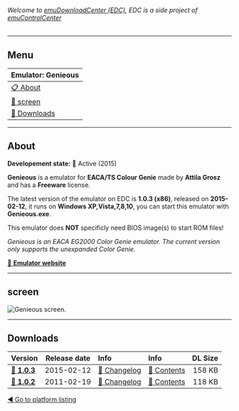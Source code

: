 ###### Welcome to [emuDownloadCenter (EDC)](https://github.com/PhoenixInteractiveNL/emuDownloadCenter/wiki/), EDC is a side project of [emuControlCenter](https://github.com/PhoenixInteractiveNL/emuControlCenter/wiki/)
***
## Menu
| **Emulator: Genieous** |
|:---------|
| [:clipboard: About](#about) |
| [:sunrise: screen](#screen) |
| [:floppy_disk: Downloads](#downloads) |
***
## About
**Developement state:** :large_blue_circle: Active (2015)

**Genieous** is a emulator for **EACA/TS Colour Genie** made by **Attila Grosz** and has a **Freeware** license.

The latest version of the emulator on EDC is **1.0.3 (x86)**, released on **2015-02-12**, it runs on **Windows XP,Vista,7,8,10**, you can start this emulator with **Genieous.exe**.

This emulator does **NOT** specificly need BIOS image(s) to start ROM files!

_Genieous is an EACA EG2000 Color Genie emulator. The current version only supports the unexpanded Color Genie._

[:link: **Emulator website**](http://gaia.atilia.eu/)
***
## screen
![](https://raw.githubusercontent.com/PhoenixInteractiveNL/emuDownloadCenter/master/hooks/genieous/emulator_screen_01.jpg "Genieous screen.")
***
## Downloads
| Version  | Release date  | Info       | Info       | DL Size    |
|:---------|:-------------:|:-----------|:-----------|-----------:|
| [:floppy_disk: **1.0.3**](https://github.com/PhoenixInteractiveNL/edc-repo0002/raw/master/genieous/1.0.3.7z) | 2015-02-12 | [:page_facing_up: Changelog](https://github.com/PhoenixInteractiveNL/edc-repo0002/blob/master/genieous/1.0.3_changelog.txt) | [:mag_right: Contents](https://github.com/PhoenixInteractiveNL/edc-repo0002/blob/master/genieous/1.0.3_contents.txt) | 158 KB |
| [:floppy_disk: **1.0.2**](https://github.com/PhoenixInteractiveNL/edc-repo0002/raw/master/genieous/1.0.2.7z) | 2011-02-19 | [:page_facing_up: Changelog](https://github.com/PhoenixInteractiveNL/edc-repo0002/blob/master/genieous/1.0.2_changelog.txt) | [:mag_right: Contents](https://github.com/PhoenixInteractiveNL/edc-repo0002/blob/master/genieous/1.0.2_contents.txt) | 118 KB |

[:arrow_backward: Go to platform listing](https://github.com/PhoenixInteractiveNL/emuDownloadCenter/wiki/EDC-Platform-List)
